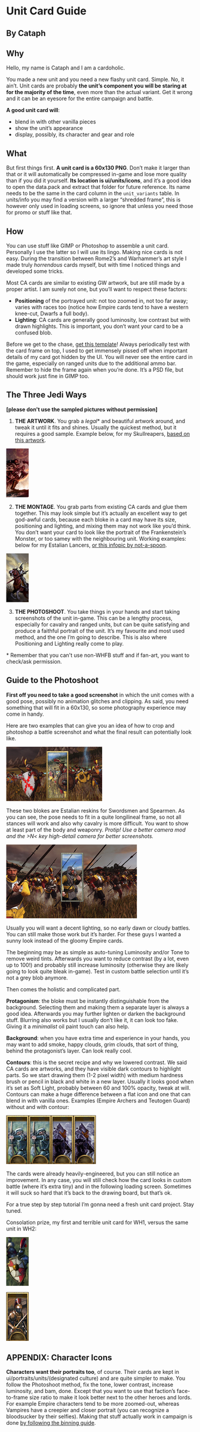 # Unit Card Guide
## By Cataph

## Why

Hello, my name is Cataph and I am a cardoholic.

You made a new unit and you need a new flashy unit card. Simple. No, it ain’t.
Unit cards are probably **the unit’s component you will be staring at for the majority of the time**, even more than the actual variant. Get it wrong and it can be an eyesore for the entire campaign and battle. 

**A good unit card will**:
- blend in with other vanilla pieces
- show the unit’s appearance
- display, possibly, its character and gear and role

## What

But first things first. 
**A unit card is a 60x130 PNG**. Don’t make it larger than that or it will automatically be compressed in-game and lose more quality than if you did it yourself.
**Its location is ui/units/icons**, and it’s a good idea to open the data.pack and extract that folder for future reference. Its name needs to be the same in the card column in the `unit_variants` table. 
In units/info you may find a version with a larger “shredded frame”, this is however only used in loading screens, so ignore that unless you need those for promo or stuff like that.

## How

You can use stuff like GIMP or Photoshop to assemble a unit card. Personally I use the latter so I will use its lingo. 
Making nice cards is not easy. During the transition between Rome2’s and Warhammer’s art style I made truly *horrendous* cards myself, but with time I noticed things and developed some tricks.

Most CA cards are similar to existing GW artwork, but are still made by a proper artist. I am surely not one, but you’ll want to respect these factors:
- **Positioning** of the portrayed unit: not too zoomed in, not too far away; varies with races too (notice how Empire cards tend to have a western knee-cut, Dwarfs a full body).
- **Lighting**: CA cards are generally good luminosity, low contrast but with drawn highlights. This is important, you don’t want your card to be a confused blob.

Before we get to the chase, [get this template][unit_card_template]! Always periodically test with the card frame on top, I used to get immensely pissed off when important details of my card got hidden by the UI. You will never see the entire card in the game, especially on ranged units due to the additional ammo bar. Remember to hide the frame again when you’re done. It’s a PSD file, but should work just fine in GIMP too.

## The Three Jedi Ways

**[please don't use the sampled pictures without permission]**

1. **THE ARTWORK**. You grab a *legal*\* and beautiful artwork around, and tweak it until it fits and shines. Usually the quickest method, but it requires a good sample. Example below, for my Skullreapers, [based on this artwork][example_1].

![skullreepz][img_1]

2. **THE MONTAGE**. You grab parts from existing CA cards and glue them together. This may look simple but it’s actually an excellent way to get god-awful cards, because each bloke in a card may have its size, positioning and lighting, and mixing them may not work like you’d think. You don’t want your card to look like the portrait of the Frankenstein’s Monster, or too samey with the neighbouring unit.
Working examples: below for my Estalian Lancers, [or this infopic by not-a-spoon][example_2].

![lancels][img_2]

3. **THE PHOTOSHOOT**. You take things in your hands and start taking screenshots of the unit in-game. This can be a lengthy process, especially for cavalry and ranged units, but can be quite satisfying and produce a faithful portrait of the unit. It’s my favourite and most used method, and the one I’m going to describe.
This is also where Positioning and Lighting really come to play. 

\* Remember that you can't use non-WHFB stuff and if fan-art, you want to check/ask permission.

## Guide to the Photoshoot

**First off you need to take a good screenshot** in which the unit comes with a good pose, possibly no animation glitches and clipping. As said, you need something that will fit in a 60x130, so some photography experience may come in handy. 

Here are two examples that can give you an idea of how to crop and photoshop a battle screenshot and what the final result can potentially look like.

![ayy][ps_1]

These two blokes are Estalian reskins for Swordsmen and Spearmen. As you can see, the pose needs to fit in a quite longilineal frame, so not all stances will work and also why cavalry is more difficult. You want to show at least part of the body and weaponry. 
*Protip! Use a better camera mod and the >N< key high-detail camera for better screenshots.*

![bee][ps_2]

Usually you will want a decent lighting, so no early dawn or cloudy battles. You can still make those work but it’s harder. For these guys I wanted a sunny look instead of the gloomy Empire cards.

The beginning may be as simple as auto-tuning Luminosity and/or Tone to remove weird tints. 
Afterwards you want to reduce contrast (by a lot, even up to 100!) and probably still increase luminosity (otherwise they are likely going to look quite bleak in-game).
Test in custom battle selection until it’s not a grey blob anymore.

Then comes the holistic and complicated part.

**Protagonism**: the bloke must be instantly distinguishable from the background. Selecting them and making them a separate layer is always a good idea. Afterwards you may further lighten or darken the background stuff. Blurring also works but I usually don’t like it, it can look too fake. Giving it a *minimalist* oil paint touch can also help.

**Background**: when you have extra time and experience in your hands, you may want to add smoke, happy clouds, grim clouds, that sort of thing, behind the protagonist’s layer. Can look really cool.

**Contours**: this is the secret recipe and why we lowered contrast. We said CA cards are artworks, and they have visible dark contours to highlight parts. So we start drawing them (1-2 pixel width) with medium hardness brush or pencil in black and white in a new layer. Usually it looks good when it’s set as Soft Light, probably between 60 and 100% opacity, tweak at will. Contours can make a huge difference between a flat icon and one that can blend in with vanilla ones. 
Examples (Empire Archers and Teutogen Guard) without and with contour: 

![yaaaas][contour]

The cards were already heavily-engineered, but you can still notice an improvement.
In any case, you will still check how the card looks in custom battle (where it’s extra tiny) and in the following loading screen. Sometimes it will suck so hard that it’s back to the drawing board, but that’s ok.

For a true step by step tutorial I’m gonna need a fresh unit card project. Stay tuned.

Consolation prize, my first and terrible unit card for WH1, versus the same unit in WH2:

![rip][rip] 

![yay][yay]

## APPENDIX: Character Icons

**Characters want their portraits too**, of course. 
Their cards are kept in ui/portraits/units/(designated culture) and are quite simpler to make. You follow the Photoshoot method, fix the tone, lower contrast, increase luminosity, and bam, done. Except that you want to use that faction’s face-to-frame size ratio to make it look better next to the other heroes and lords. For example Empire characters tend to be more zoomed-out, whereas Vampires have a creepier and closer portrait (you can recognize a bloodsucker by their selfies).
Making that stuff actually work in campaign is done [by following the binning guide][thebinningguide].

[unit_card_template]: files/template.psd

[example_1]: https://vignette.wikia.nocookie.net/warhammerfb/images/7/76/BORKIL.jpg/revision/latest?cb=20130829160001
[img_1]: images/1_3-01.png

[example_2]: https://cdn.discordapp.com/attachments/374122686034477057/452435403610259457/berserker_champion.png
[img_2]: images/1_3-02.png

[ps_1]: images/1_3-03.png
[ps_2]: images/1_3-04.png

[contour]: images/1_3-05.png

[rip]: images/1_3-06.png
[yay]: images/1_3-07.png

[thebinningguide]: https://steamcommunity.com/sharedfiles/filedetails/?id=1194811468